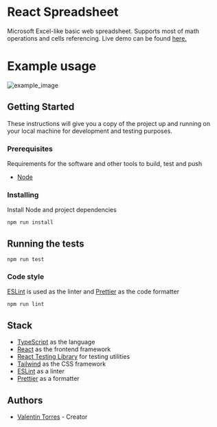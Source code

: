 # React Spreadsheet

Microsoft Excel-like basic web spreadsheet. Supports most of math operations and cells referencing.
Live demo can be found [here.](https://spreadsheet-zeta.vercel.app/)

# Example usage

![example_image](https://www.upload.ee/image/14874062/chrome-capture-2023-0-27.gif "Example image")

## Getting Started

These instructions will give you a copy of the project up and running on
your local machine for development and testing purposes.

### Prerequisites

Requirements for the software and other tools to build, test and push

- [Node](https://nodejs.org/en/)

### Installing

Install Node and project dependencies

    npm run install

## Running the tests

    npm run test

### Code style

[ESLint](https://eslint.org) is used as the linter and [Prettier](https://prettier.io) as the code formatter

    npm run lint

## Stack

- [TypeScript](https://www.typescriptlang.org) as the language
- [React](https://reactjs.org/) as the frontend framework
- [React Testing Library](https://testing-library.com/) for testing utilities
- [Tailwind](https://tailwindcss.com/) as the CSS framework
- [ESLint](https://eslint.org) as a linter
- [Prettier](https://prettier.io) as a formatter

## Authors

- [Valentin Torres](https://github.com/valentintorres02) - Creator
